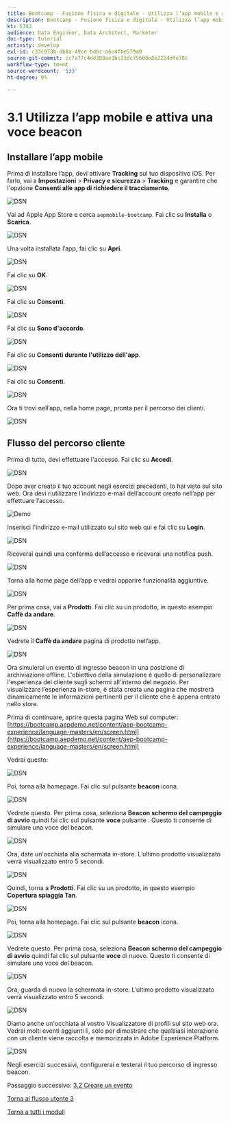 ```yaml
---
title: Bootcamp - Fusione fisica e digitale - Utilizza l’app mobile e attiva una voce beacon
description: Bootcamp - Fusione fisica e digitale - Utilizza l’app mobile e attiva una voce beacon
kt: 5342
audience: Data Engineer, Data Architect, Marketer
doc-type: tutorial
activity: develop
exl-id: c33c973b-db8a-49ce-bd6c-a6c4fbe579a0
source-git-commit: cc7a77c4dd380ae1bc23dc75608e8e2224dfe78c
workflow-type: tm+mt
source-wordcount: '533'
ht-degree: 0%

---
```


# 3.1 Utilizza l’app mobile e attiva una voce beacon

## Installare l’app mobile

Prima di installare l’app, devi attivare **Tracking** sul tuo dispositivo iOS. Per farlo, vai a **Impostazioni** > **Privacy e sicurezza** > **Tracking** e garantire che l&#39;opzione **Consenti alle app di richiedere il tracciamento**.

![DSN](./../uc3/images/app4.png)

Vai ad Apple App Store e cerca `aepmobile-bootcamp`. Fai clic su **Installa** o **Scarica**.

![DSN](./../uc3/images/app1.png)

Una volta installata l’app, fai clic su **Apri**.

![DSN](./../uc3/images/app2.png)

Fai clic su **OK**.

![DSN](./../uc3/images/app9.png)

Fai clic su **Consenti**.

![DSN](./../uc3/images/app3.png)

Fai clic su **Sono d&#39;accordo**.

![DSN](./../uc3/images/app7.png)

Fai clic su **Consenti durante l&#39;utilizzo dell&#39;app**.

![DSN](./../uc3/images/app8.png)

Fai clic su **Consenti**.

![DSN](./../uc3/images/app5.png)

Ora ti trovi nell’app, nella home page, pronta per il percorso dei clienti.

![DSN](./../uc3/images/app12.png)

## Flusso del percorso cliente

Prima di tutto, devi effettuare l&#39;accesso. Fai clic su **Accedi**.

![DSN](./images/app13.png)

Dopo aver creato il tuo account negli esercizi precedenti, lo hai visto sul sito web. Ora devi riutilizzare l’indirizzo e-mail dell’account creato nell’app per effettuare l’accesso.

![Demo](./images/pv1.png)

Inserisci l&#39;indirizzo e-mail utilizzato sul sito web qui e fai clic su **Login**.

![DSN](./images/app14.png)

Riceverai quindi una conferma dell’accesso e riceverai una notifica push.

![DSN](./images/app15.png)

Torna alla home page dell’app e vedrai apparire funzionalità aggiuntive.

![DSN](./images/app17.png)

Per prima cosa, vai a **Prodotti**. Fai clic su un prodotto, in questo esempio **Caffè da andare**.

![DSN](./images/app19.png)

Vedrete il **Caffè da andare** pagina di prodotto nell’app.

![DSN](./images/app20.png)

Ora simulerai un evento di ingresso beacon in una posizione di archiviazione offline. L&#39;obiettivo della simulazione è quello di personalizzare l&#39;esperienza del cliente sugli schermi all&#39;interno del negozio. Per visualizzare l’esperienza in-store, è stata creata una pagina che mostrerà dinamicamente le informazioni pertinenti per il cliente che è appena entrato nello store.

Prima di continuare, aprire questa pagina Web sul computer: [https://bootcamp.aepdemo.net/content/aep-bootcamp-experience/language-masters/en/screen.html](https://bootcamp.aepdemo.net/content/aep-bootcamp-experience/language-masters/en/screen.html)

Vedrai questo:

![DSN](./images/screen1.png)

Poi, torna alla homepage. Fai clic sul pulsante **beacon** icona.

![DSN](./images/app23.png)

Vedrete questo. Per prima cosa, seleziona **Beacon schermo del campeggio di avvio** quindi fai clic sul pulsante **voce** pulsante . Questo ti consente di simulare una voce del beacon.

![DSN](./images/app21.png)

Ora, date un&#39;occhiata alla schermata in-store. L’ultimo prodotto visualizzato verrà visualizzato entro 5 secondi.

![DSN](./images/screen2.png)

Quindi, torna a **Prodotti**. Fai clic su un prodotto, in questo esempio **Copertura spiaggia Tan**.

![DSN](./images/app22.png)

Poi, torna alla homepage. Fai clic sul pulsante **beacon** icona.

![DSN](./images/app23.png)

Vedrete questo. Per prima cosa, seleziona **Beacon schermo del campeggio di avvio** quindi fai clic sul pulsante **voce** di nuovo. Questo ti consente di simulare una voce del beacon.

![DSN](./images/app21.png)

Ora, guarda di nuovo la schermata in-store. L’ultimo prodotto visualizzato verrà visualizzato entro 5 secondi.

![DSN](./images/screen3.png)

Diamo anche un&#39;occhiata al vostro Visualizzatore di profili sul sito web ora. Vedrai molti eventi aggiunti lì, solo per dimostrare che qualsiasi interazione con un cliente viene raccolta e memorizzata in Adobe Experience Platform.

![DSN](./images/screen4.png)

Negli esercizi successivi, configurerai e testerai il tuo percorso di ingresso beacon.

Passaggio successivo: [3.2 Creare un evento](./ex2.md)

[Torna al flusso utente 3](./uc3.md)

[Torna a tutti i moduli](../../overview.md)
